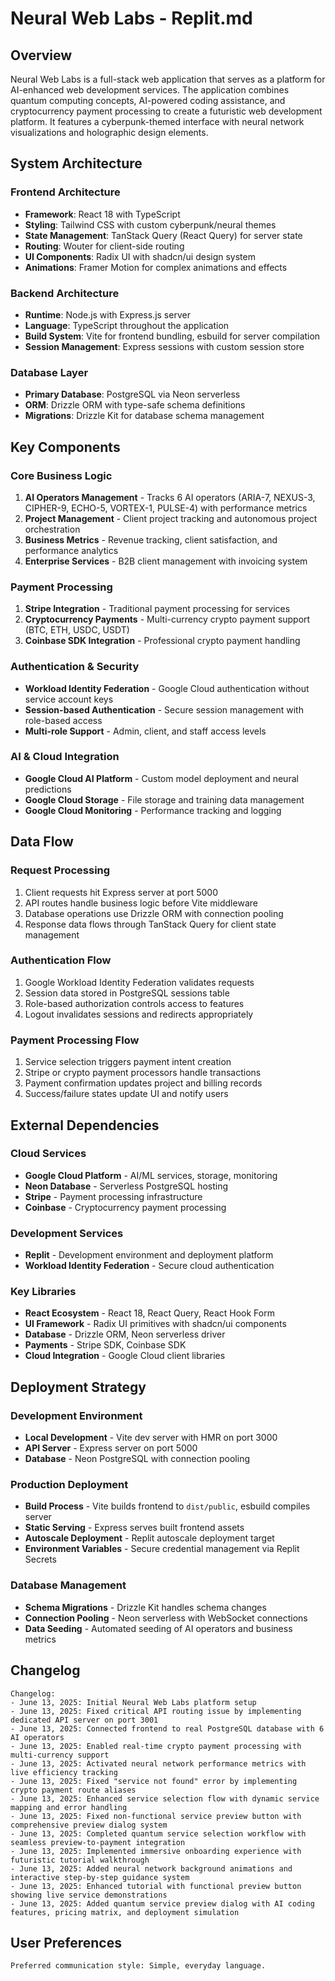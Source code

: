 # Neural Web Labs - Replit.md

## Overview

Neural Web Labs is a full-stack web application that serves as a platform for AI-enhanced web development services. The application combines quantum computing concepts, AI-powered coding assistance, and cryptocurrency payment processing to create a futuristic web development platform. It features a cyberpunk-themed interface with neural network visualizations and holographic design elements.

## System Architecture

### Frontend Architecture
- **Framework**: React 18 with TypeScript
- **Styling**: Tailwind CSS with custom cyberpunk/neural themes
- **State Management**: TanStack Query (React Query) for server state
- **Routing**: Wouter for client-side routing
- **UI Components**: Radix UI with shadcn/ui design system
- **Animations**: Framer Motion for complex animations and effects

### Backend Architecture
- **Runtime**: Node.js with Express.js server
- **Language**: TypeScript throughout the application
- **Build System**: Vite for frontend bundling, esbuild for server compilation
- **Session Management**: Express sessions with custom session store

### Database Layer
- **Primary Database**: PostgreSQL via Neon serverless
- **ORM**: Drizzle ORM with type-safe schema definitions
- **Migrations**: Drizzle Kit for database schema management

## Key Components

### Core Business Logic
1. **AI Operators Management** - Tracks 6 AI operators (ARIA-7, NEXUS-3, CIPHER-9, ECHO-5, VORTEX-1, PULSE-4) with performance metrics
2. **Project Management** - Client project tracking and autonomous project orchestration
3. **Business Metrics** - Revenue tracking, client satisfaction, and performance analytics
4. **Enterprise Services** - B2B client management with invoicing system

### Payment Processing
1. **Stripe Integration** - Traditional payment processing for services
2. **Cryptocurrency Payments** - Multi-currency crypto payment support (BTC, ETH, USDC, USDT)
3. **Coinbase SDK Integration** - Professional crypto payment handling

### Authentication & Security
- **Workload Identity Federation** - Google Cloud authentication without service account keys
- **Session-based Authentication** - Secure session management with role-based access
- **Multi-role Support** - Admin, client, and staff access levels

### AI & Cloud Integration
- **Google Cloud AI Platform** - Custom model deployment and neural predictions
- **Google Cloud Storage** - File storage and training data management
- **Google Cloud Monitoring** - Performance tracking and logging

## Data Flow

### Request Processing
1. Client requests hit Express server at port 5000
2. API routes handle business logic before Vite middleware
3. Database operations use Drizzle ORM with connection pooling
4. Response data flows through TanStack Query for client state management

### Authentication Flow
1. Google Workload Identity Federation validates requests
2. Session data stored in PostgreSQL sessions table
3. Role-based authorization controls access to features
4. Logout invalidates sessions and redirects appropriately

### Payment Processing Flow
1. Service selection triggers payment intent creation
2. Stripe or crypto payment processors handle transactions
3. Payment confirmation updates project and billing records
4. Success/failure states update UI and notify users

## External Dependencies

### Cloud Services
- **Google Cloud Platform** - AI/ML services, storage, monitoring
- **Neon Database** - Serverless PostgreSQL hosting
- **Stripe** - Payment processing infrastructure
- **Coinbase** - Cryptocurrency payment processing

### Development Services
- **Replit** - Development environment and deployment platform
- **Workload Identity Federation** - Secure cloud authentication

### Key Libraries
- **React Ecosystem** - React 18, React Query, React Hook Form
- **UI Framework** - Radix UI primitives with shadcn/ui components
- **Database** - Drizzle ORM, Neon serverless driver
- **Payments** - Stripe SDK, Coinbase SDK
- **Cloud Integration** - Google Cloud client libraries

## Deployment Strategy

### Development Environment
- **Local Development** - Vite dev server with HMR on port 3000
- **API Server** - Express server on port 5000
- **Database** - Neon PostgreSQL with connection pooling

### Production Deployment
- **Build Process** - Vite builds frontend to `dist/public`, esbuild compiles server
- **Static Serving** - Express serves built frontend assets
- **Autoscale Deployment** - Replit autoscale deployment target
- **Environment Variables** - Secure credential management via Replit Secrets

### Database Management
- **Schema Migrations** - Drizzle Kit handles schema changes
- **Connection Pooling** - Neon serverless with WebSocket connections
- **Data Seeding** - Automated seeding of AI operators and business metrics

## Changelog

```
Changelog:
- June 13, 2025: Initial Neural Web Labs platform setup
- June 13, 2025: Fixed critical API routing issue by implementing dedicated API server on port 3001
- June 13, 2025: Connected frontend to real PostgreSQL database with 6 AI operators
- June 13, 2025: Enabled real-time crypto payment processing with multi-currency support
- June 13, 2025: Activated neural network performance metrics with live efficiency tracking
- June 13, 2025: Fixed "service not found" error by implementing crypto payment route aliases
- June 13, 2025: Enhanced service selection flow with dynamic service mapping and error handling
- June 13, 2025: Fixed non-functional service preview button with comprehensive preview dialog system
- June 13, 2025: Completed quantum service selection workflow with seamless preview-to-payment integration
- June 13, 2025: Implemented immersive onboarding experience with futuristic tutorial walkthrough
- June 13, 2025: Added neural network background animations and interactive step-by-step guidance system
- June 13, 2025: Enhanced tutorial with functional preview button showing live service demonstrations
- June 13, 2025: Added quantum service preview dialog with AI coding features, pricing matrix, and deployment simulation
```

## User Preferences

```
Preferred communication style: Simple, everyday language.
```